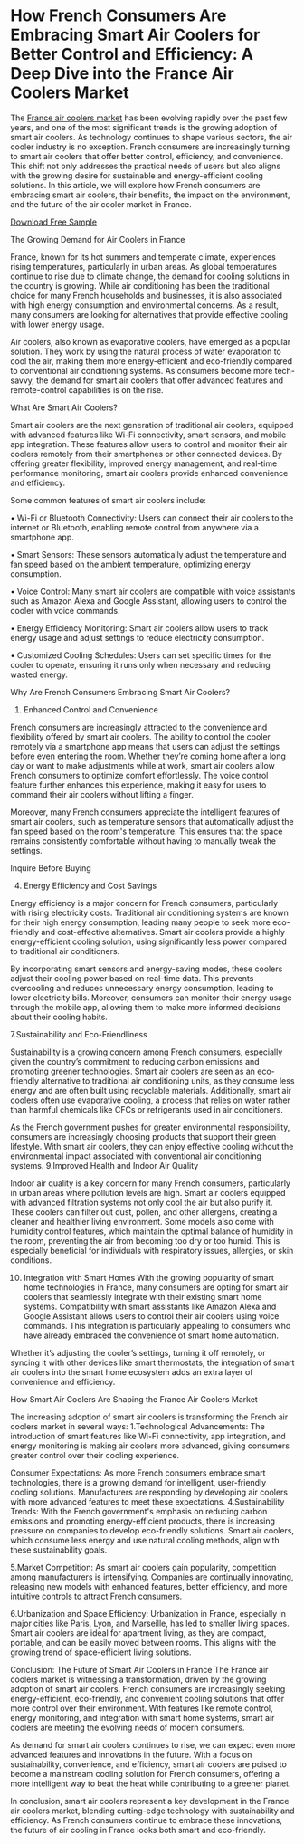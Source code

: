 # How French Consumers Are Embracing Smart Air Coolers for Better Control and Efficiency: A Deep Dive into the France Air Coolers Market

The [France air coolers market](url) has been evolving rapidly over the past few years, and one of the most significant trends is the growing adoption of smart air coolers. As technology continues to shape various sectors, the air cooler industry is no exception. French consumers are increasingly turning to smart air coolers that offer better control, efficiency, and convenience. This shift not only addresses the practical needs of users but also aligns with the growing desire for sustainable and energy-efficient cooling solutions. In this article, we will explore how French consumers are embracing smart air coolers, their benefits, the impact on the environment, and the future of the air cooler market in France.

[Download Free Sample](url)

The Growing Demand for Air Coolers in France

France, known for its hot summers and temperate climate, experiences rising temperatures, particularly in urban areas. As global temperatures continue to rise due to climate change, the demand for cooling solutions in the country is growing. While air conditioning has been the traditional choice for many French households and businesses, it is also associated with high energy consumption and environmental concerns. As a result, many consumers are looking for alternatives that provide effective cooling with lower energy usage.

Air coolers, also known as evaporative coolers, have emerged as a popular solution. They work by using the natural process of water evaporation to cool the air, making them more energy-efficient and eco-friendly compared to conventional air conditioning systems. As consumers become more tech-savvy, the demand for smart air coolers that offer advanced features and remote-control capabilities is on the rise.

What Are Smart Air Coolers?

Smart air coolers are the next generation of traditional air coolers, equipped with advanced features like Wi-Fi connectivity, smart sensors, and mobile app integration. These features allow users to control and monitor their air coolers remotely from their smartphones or other connected devices. By offering greater flexibility, improved energy management, and real-time performance monitoring, smart air coolers provide enhanced convenience and efficiency.

Some common features of smart air coolers include:

•	Wi-Fi or Bluetooth Connectivity: Users can connect their air coolers to the internet or Bluetooth, enabling remote control from anywhere via a smartphone app.

•	Smart Sensors: These sensors automatically adjust the temperature and fan speed based on the ambient temperature, optimizing energy consumption.

•	Voice Control: Many smart air coolers are compatible with voice assistants such as Amazon Alexa and Google Assistant, allowing users to control the cooler with voice commands.

•	Energy Efficiency Monitoring: Smart air coolers allow users to track energy usage and adjust settings to reduce electricity consumption.

•	Customized Cooling Schedules: Users can set specific times for the cooler to operate, ensuring it runs only when necessary and reducing wasted energy.

Why Are French Consumers Embracing Smart Air Coolers?

1. Enhanced Control and Convenience

French consumers are increasingly attracted to the convenience and flexibility offered by smart air coolers. The ability to control the cooler remotely via a smartphone app means that users can adjust the settings before even entering the room. Whether they’re coming home after a long day or want to make adjustments while at work, smart air coolers allow French consumers to optimize comfort effortlessly. The voice control feature further enhances this experience, making it easy for users to command their air coolers without lifting a finger.

Moreover, many French consumers appreciate the intelligent features of smart air coolers, such as temperature sensors that automatically adjust the fan speed based on the room's temperature. This ensures that the space remains consistently comfortable without having to manually tweak the settings.

Inquire Before Buying

4. Energy Efficiency and Cost Savings

Energy efficiency is a major concern for French consumers, particularly with rising electricity costs. Traditional air conditioning systems are known for their high energy consumption, leading many people to seek more eco-friendly and cost-effective alternatives. Smart air coolers provide a highly energy-efficient cooling solution, using significantly less power compared to traditional air conditioners.

By incorporating smart sensors and energy-saving modes, these coolers adjust their cooling power based on real-time data. This prevents overcooling and reduces unnecessary energy consumption, leading to lower electricity bills. Moreover, consumers can monitor their energy usage through the mobile app, allowing them to make more informed decisions about their cooling habits.

7.Sustainability and Eco-Friendliness
   
Sustainability is a growing concern among French consumers, especially given the country’s commitment to reducing carbon emissions and promoting greener technologies. Smart air coolers are seen as an eco-friendly alternative to traditional air conditioning units, as they consume less energy and are often built using recyclable materials. Additionally, smart air coolers often use evaporative cooling, a process that relies on water rather than harmful chemicals like CFCs or refrigerants used in air conditioners.

As the French government pushes for greater environmental responsibility, consumers are increasingly choosing products that support their green lifestyle. With smart air coolers, they can enjoy effective cooling without the environmental impact associated with conventional air conditioning systems.
9.Improved Health and Indoor Air Quality

Indoor air quality is a key concern for many French consumers, particularly in urban areas where pollution levels are high. Smart air coolers equipped with advanced filtration systems not only cool the air but also purify it. These coolers can filter out dust, pollen, and other allergens, creating a cleaner and healthier living environment.
Some models also come with humidity control features, which maintain the optimal balance of humidity in the room, preventing the air from becoming too dry or too humid. This is especially beneficial for individuals with respiratory issues, allergies, or skin conditions.

10. Integration with Smart Homes
With the growing popularity of smart home technologies in France, many consumers are opting for smart air coolers that seamlessly integrate with their existing smart home systems. Compatibility with smart assistants like Amazon Alexa and Google Assistant allows users to control their air coolers using voice commands. This integration is particularly appealing to consumers who have already embraced the convenience of smart home automation.

Whether it’s adjusting the cooler’s settings, turning it off remotely, or syncing it with other devices like smart thermostats, the integration of smart air coolers into the smart home ecosystem adds an extra layer of convenience and efficiency.

How Smart Air Coolers Are Shaping the France Air Coolers Market

The increasing adoption of smart air coolers is transforming the French air coolers market in several ways:
1.Technological Advancements: The introduction of smart features like Wi-Fi connectivity, app integration, and energy monitoring is making air coolers more advanced, giving consumers greater control over their cooling experience.
	
   Consumer Expectations: As more French consumers embrace smart technologies, there is a growing demand for intelligent, user-friendly cooling solutions. Manufacturers are responding by developing air coolers with more advanced features to meet these expectations.
4.Sustainability Trends: With the French government's emphasis on reducing carbon emissions and promoting energy-efficient products, there is increasing pressure on companies to develop eco-friendly solutions. Smart air coolers, which consume less energy and use natural cooling methods, align with these sustainability goals.
  
5.Market Competition: As smart air coolers gain popularity, competition among manufacturers is intensifying. Companies are continually innovating, releasing new models with enhanced features, better efficiency, and more intuitive controls to attract French consumers.
	
6.Urbanization and Space Efficiency: Urbanization in France, especially in major cities like Paris, Lyon, and Marseille, has led to smaller living spaces. Smart air coolers are ideal for apartment living, as they are compact, portable, and can be easily moved between rooms. This aligns with the growing trend of space-efficient living solutions.
    
Conclusion: The Future of Smart Air Coolers in France
The France air coolers market is witnessing a transformation, driven by the growing adoption of smart air coolers. French consumers are increasingly seeking energy-efficient, eco-friendly, and convenient cooling solutions that offer more control over their environment. With features like remote control, energy monitoring, and integration with smart home systems, smart air coolers are meeting the evolving needs of modern consumers.

As demand for smart air coolers continues to rise, we can expect even more advanced features and innovations in the future. With a focus on sustainability, convenience, and efficiency, smart air coolers are poised to become a mainstream cooling solution for French consumers, offering a more intelligent way to beat the heat while contributing to a greener planet.

In conclusion, smart air coolers represent a key development in the France air coolers market, blending cutting-edge technology with sustainability and efficiency. As French consumers continue to embrace these innovations, the future of air cooling in France looks both smart and eco-friendly.

